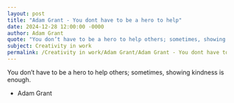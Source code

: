 ```yaml
---
layout: post
title: "Adam Grant - You dont have to be a hero to help"
date: 2024-12-28 12:00:00 -0000
author: Adam Grant
quote: "You don’t have to be a hero to help others; sometimes, showing kindness is enough."
subject: Creativity in work
permalink: /Creativity in work/Adam Grant/Adam Grant - You dont have to be a hero to help
---
```


You don’t have to be a hero to help others; sometimes, showing kindness is enough.

- Adam Grant
